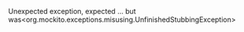 Unexpected exception, expected ... but was<org.mockito.exceptions.misusing.UnfinishedStubbingException>